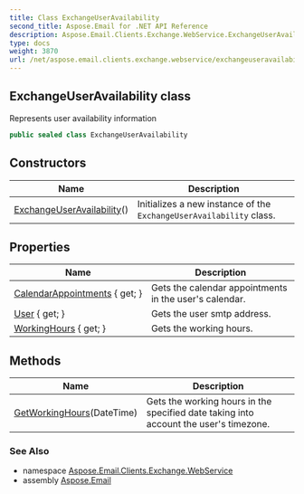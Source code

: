 ```yaml
---
title: Class ExchangeUserAvailability
second_title: Aspose.Email for .NET API Reference
description: Aspose.Email.Clients.Exchange.WebService.ExchangeUserAvailability class. Represents user availability information
type: docs
weight: 3870
url: /net/aspose.email.clients.exchange.webservice/exchangeuseravailability/
---
```

## ExchangeUserAvailability class

Represents user availability information

```csharp
public sealed class ExchangeUserAvailability
```

## Constructors

| Name | Description |
| --- | --- |
| [ExchangeUserAvailability](exchangeuseravailability/)() | Initializes a new instance of the `ExchangeUserAvailability` class. |

## Properties

| Name | Description |
| --- | --- |
| [CalendarAppointments](../../aspose.email.clients.exchange.webservice/exchangeuseravailability/calendarappointments/) { get; } | Gets the calendar appointments in the user's calendar. |
| [User](../../aspose.email.clients.exchange.webservice/exchangeuseravailability/user/) { get; } | Gets the user smtp address. |
| [WorkingHours](../../aspose.email.clients.exchange.webservice/exchangeuseravailability/workinghours/) { get; } | Gets the working hours. |

## Methods

| Name | Description |
| --- | --- |
| [GetWorkingHours](../../aspose.email.clients.exchange.webservice/exchangeuseravailability/getworkinghours/)(DateTime) | Gets the working hours in the specified date taking into account the user's timezone. |

### See Also

* namespace [Aspose.Email.Clients.Exchange.WebService](../../aspose.email.clients.exchange.webservice/)
* assembly [Aspose.Email](../../)


